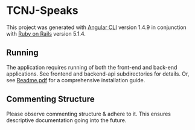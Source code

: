 # TCNJ-Speaks

This project was generated with [Angular CLI](https://github.com/angular/angular-cli) version 1.4.9 in conjunction with [Ruby on Rails](https://github.com/rails/rails) version 5.1.4.

## Running

The application requires running of both the front-end and back-end applications. See frontend and backend-api subdirectories for details. Or, see [Readme.pdf](https://github.com/weissa7/TCNJ-Speaks/blob/master/docs/Readme.pdf) for a comprehensive installation guide.

## Commenting Structure

Please observe commenting structure & adhere to it. This ensures descriptive documentation going into the future.
